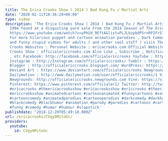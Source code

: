 ```yaml
---
title: The Erica Crooks Show ( 2014 ) Bad Kung Fu / Martial Arts
date: "2020-02-11T18:36:20+08:00"
type: video
description: 'The Erica Crooks Show ( 2014 ) Bad Kung Fu / Martial Arts VHS Tape from
  1994 found at a disgusting yard sale From the 2014 Season of The Erica Crooks Show
  https://www.youtube.com/watch?v=yPHiH_9EftA&list=PLJLbzpbdP5rnRP2FrSlevxq4qVbYCa2Nd
  For more hilarious puppet and cartoon animation parodies , Dark Comedy humor , satires
  and funny stupid videos for adults ( and other cool stuff ) visit The Official Erica
  Crooks Websites : Personal Website : ericacrooks.com Official Website for The Erica
  Crooks Show : officialericcrooks.com Also Like , Subscribe , Notification Bell thingy
  , etc Facebook: http://facebook.com/officialericcrooks YouTube : http://youtube.com/user/officialericcrooks
  Instagram : http://Instagram.com/officialericcrooks/ Tumblr : https://officialericcrooks.tumblr.com/
  Blogger : http://officialericcrooks.blogspot.com/ WordPress: https://officialericcrooks.wordpress.com
  Deviant Art : https://www.deviantart.com/officialericcrooks Newgrounds: http://officialericcrooks.newgrounds.com/follow
  Dailymotion : http://www.dailymotion.com/user/officialericcrooks/1 Vimeo: https://vimeo.com/officialericcrooks
  Newgrounds: http://officialericcrooks.newgrounds.com Vine: https://vine.co/u/1257143407999610880
  Pinterest: https://www.pinterest.com/officialec1/ Twitter: http://twitter.com/crooks_erica
  #ericacrooks #theericacrooksshow #ericacrooksshow #ericcrooks #theericcrooksshow
  #ericcrooksshow #animatedcartoon #cartoonanimated #funnycartoons #satire #comedycartoons
  #cartooncomedy #animatedparodies #cartoonparodies #darkcomedy #darkhumor #animated
  #blackcomedy #blackhumor #animation #parody #parodies #cartoons #cartoon #politicalsatire
  #funny #comedy #humor #humour #slapstick'
publishdate: "2018-12-20T05:49:18.000Z"
url: /ericacrooks/CVqy0MitoUc/
providers:
  youtube:
    id: CVqy0MitoUc
---
```

